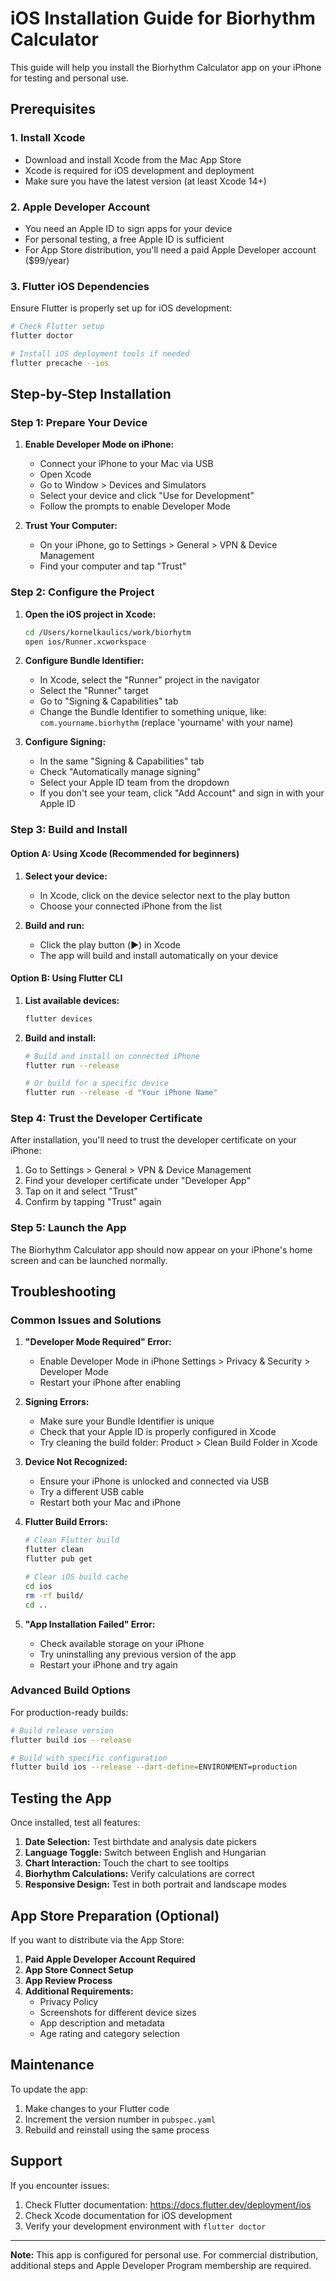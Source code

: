 # iOS Installation Guide for Biorhythm Calculator

This guide will help you install the Biorhythm Calculator app on your iPhone for testing and personal use.

## Prerequisites

### 1. Install Xcode
- Download and install Xcode from the Mac App Store
- Xcode is required for iOS development and deployment
- Make sure you have the latest version (at least Xcode 14+)

### 2. Apple Developer Account
- You need an Apple ID to sign apps for your device
- For personal testing, a free Apple ID is sufficient
- For App Store distribution, you'll need a paid Apple Developer account ($99/year)

### 3. Flutter iOS Dependencies
Ensure Flutter is properly set up for iOS development:

```bash
# Check Flutter setup
flutter doctor

# Install iOS deployment tools if needed
flutter precache --ios
```

## Step-by-Step Installation

### Step 1: Prepare Your Device

1. **Enable Developer Mode on iPhone:**
   - Connect your iPhone to your Mac via USB
   - Open Xcode
   - Go to Window > Devices and Simulators
   - Select your device and click "Use for Development"
   - Follow the prompts to enable Developer Mode

2. **Trust Your Computer:**
   - On your iPhone, go to Settings > General > VPN & Device Management
   - Find your computer and tap "Trust"

### Step 2: Configure the Project

1. **Open the iOS project in Xcode:**
   ```bash
   cd /Users/kornelkaulics/work/biorhytm
   open ios/Runner.xcworkspace
   ```

2. **Configure Bundle Identifier:**
   - In Xcode, select the "Runner" project in the navigator
   - Select the "Runner" target
   - Go to "Signing & Capabilities" tab
   - Change the Bundle Identifier to something unique, like:
     `com.yourname.biorhythm` (replace 'yourname' with your name)

3. **Configure Signing:**
   - In the same "Signing & Capabilities" tab
   - Check "Automatically manage signing"
   - Select your Apple ID team from the dropdown
   - If you don't see your team, click "Add Account" and sign in with your Apple ID

### Step 3: Build and Install

#### Option A: Using Xcode (Recommended for beginners)

1. **Select your device:**
   - In Xcode, click on the device selector next to the play button
   - Choose your connected iPhone from the list

2. **Build and run:**
   - Click the play button (▶️) in Xcode
   - The app will build and install automatically on your device

#### Option B: Using Flutter CLI

1. **List available devices:**
   ```bash
   flutter devices
   ```

2. **Build and install:**
   ```bash
   # Build and install on connected iPhone
   flutter run --release
   
   # Or build for a specific device
   flutter run --release -d "Your iPhone Name"
   ```

### Step 4: Trust the Developer Certificate

After installation, you'll need to trust the developer certificate on your iPhone:

1. Go to Settings > General > VPN & Device Management
2. Find your developer certificate under "Developer App"
3. Tap on it and select "Trust"
4. Confirm by tapping "Trust" again

### Step 5: Launch the App

The Biorhythm Calculator app should now appear on your iPhone's home screen and can be launched normally.

## Troubleshooting

### Common Issues and Solutions

1. **"Developer Mode Required" Error:**
   - Enable Developer Mode in iPhone Settings > Privacy & Security > Developer Mode
   - Restart your iPhone after enabling

2. **Signing Errors:**
   - Make sure your Bundle Identifier is unique
   - Check that your Apple ID is properly configured in Xcode
   - Try cleaning the build folder: Product > Clean Build Folder in Xcode

3. **Device Not Recognized:**
   - Ensure your iPhone is unlocked and connected via USB
   - Try a different USB cable
   - Restart both your Mac and iPhone

4. **Flutter Build Errors:**
   ```bash
   # Clean Flutter build
   flutter clean
   flutter pub get
   
   # Clear iOS build cache
   cd ios
   rm -rf build/
   cd ..
   ```

5. **"App Installation Failed" Error:**
   - Check available storage on your iPhone
   - Try uninstalling any previous version of the app
   - Restart your iPhone and try again

### Advanced Build Options

For production-ready builds:

```bash
# Build release version
flutter build ios --release

# Build with specific configuration
flutter build ios --release --dart-define=ENVIRONMENT=production
```

## Testing the App

Once installed, test all features:

1. **Date Selection:** Test birthdate and analysis date pickers
2. **Language Toggle:** Switch between English and Hungarian
3. **Chart Interaction:** Touch the chart to see tooltips
4. **Biorhythm Calculations:** Verify calculations are correct
5. **Responsive Design:** Test in both portrait and landscape modes

## App Store Preparation (Optional)

If you want to distribute via the App Store:

1. **Paid Apple Developer Account Required**
2. **App Store Connect Setup**
3. **App Review Process**
4. **Additional Requirements:**
   - Privacy Policy
   - Screenshots for different device sizes
   - App description and metadata
   - Age rating and category selection

## Maintenance

To update the app:

1. Make changes to your Flutter code
2. Increment the version number in `pubspec.yaml`
3. Rebuild and reinstall using the same process

## Support

If you encounter issues:

1. Check Flutter documentation: https://docs.flutter.dev/deployment/ios
2. Check Xcode documentation for iOS development
3. Verify your development environment with `flutter doctor`

---

**Note:** This app is configured for personal use. For commercial distribution, additional steps and Apple Developer Program membership are required.
